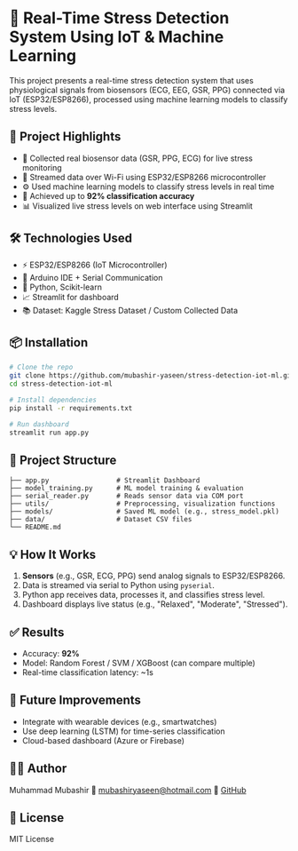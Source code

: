 # 🧠 Real-Time Stress Detection System Using IoT & Machine Learning

This project presents a real-time stress detection system that uses physiological signals from biosensors (ECG, EEG, GSR, PPG) connected via IoT (ESP32/ESP8266), processed using machine learning models to classify stress levels.


## 🔬 Project Highlights

- 🧪 Collected real biosensor data (GSR, PPG, ECG) for live stress monitoring
- 📡 Streamed data over Wi-Fi using ESP32/ESP8266 microcontroller
- ⚙️ Used machine learning models to classify stress levels in real time
- 🎯 Achieved up to **92% classification accuracy**
- 📊 Visualized live stress levels on web interface using Streamlit


## 🛠️ Technologies Used

- ⚡ ESP32/ESP8266 (IoT Microcontroller)
- 📶 Arduino IDE + Serial Communication
- 🐍 Python, Scikit-learn
- 📈 Streamlit for dashboard
- 📚 Dataset: Kaggle Stress Dataset / Custom Collected Data


## 📦 Installation

```bash
# Clone the repo
git clone https://github.com/mubashir-yaseen/stress-detection-iot-ml.git
cd stress-detection-iot-ml

# Install dependencies
pip install -r requirements.txt

# Run dashboard
streamlit run app.py
````


## 📁 Project Structure

```
├── app.py                 # Streamlit Dashboard
├── model_training.py      # ML model training & evaluation
├── serial_reader.py       # Reads sensor data via COM port
├── utils/                 # Preprocessing, visualization functions
├── models/                # Saved ML model (e.g., stress_model.pkl)
├── data/                  # Dataset CSV files
└── README.md
```


## 💡 How It Works

1. **Sensors** (e.g., GSR, ECG, PPG) send analog signals to ESP32/ESP8266.
2. Data is streamed via serial to Python using `pyserial`.
3. Python app receives data, processes it, and classifies stress level.
4. Dashboard displays live status (e.g., "Relaxed", "Moderate", "Stressed").


## ✅ Results

* Accuracy: **92%**
* Model: Random Forest / SVM / XGBoost (can compare multiple)
* Real-time classification latency: \~1s


## 🔄 Future Improvements

* Integrate with wearable devices (e.g., smartwatches)
* Use deep learning (LSTM) for time-series classification
* Cloud-based dashboard (Azure or Firebase)


## 👨‍💻 Author

Muhammad Mubashir
📧 [mubashiryaseen@hotmail.com](mailto:mubashiryaseen@hotmail.com)
🔗 [GitHub](https://github.com/mubashir-yaseen)


## 📄 License

MIT License

